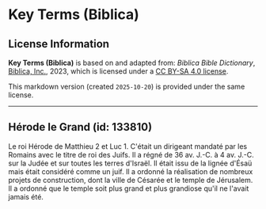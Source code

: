 # Key Terms (Biblica)

## License Information

**Key Terms (Biblica)** is based on and adapted from: _Biblica Bible Dictionary_, [Biblica, Inc.](https://www.biblica.com/), 2023, which is licensed under a [CC BY-SA 4.0 license](https://creativecommons.org/licenses/by-sa/4.0/legalcode.en).

This markdown version (created `2025-10-20`) is provided under the same license.



--------------------------------

## Hérode le Grand (id: 133810)

Le roi Hérode de Matthieu 2 et Luc 1\. C'était un dirigeant mandaté par les Romains avec le titre de roi des Juifs. Il a régné de 36 av. J.\-C. à 4 av. J.\-C. sur la Judée et sur toutes les terres d'Israël. Il était issu de la lignée d'Ésaü mais était considéré comme un juif. Il a ordonné la réalisation de nombreux projets de construction, dont la ville de Césarée et le temple de Jérusalem. Il a ordonné que le temple soit plus grand et plus grandiose qu'il ne l'avait jamais été.


